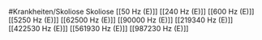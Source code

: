 #Krankheiten/Skoliose
Skoliose
[[50 Hz (E)]]
[[240 Hz (E)]]
[[600 Hz (E)]]
[[5250 Hz (E)]]
[[62500 Hz (E)]]
[[90000 Hz (E)]]
[[219340 Hz (E)]]
[[422530 Hz (E)]]
[[561930 Hz (E)]]
[[987230 Hz (E)]]